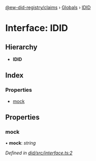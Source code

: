 [@ew-did-registry/claims](../README.md) › [Globals](../globals.md) › [IDID](idid.md)

# Interface: IDID

## Hierarchy

* **IDID**

## Index

### Properties

* [mock](idid.md#mock)

## Properties

###  mock

• **mock**: *string*

*Defined in [did/src/interface.ts:2](https://github.com/energywebfoundation/ew-did-registry/blob/b6732be/packages/did/src/interface.ts#L2)*
